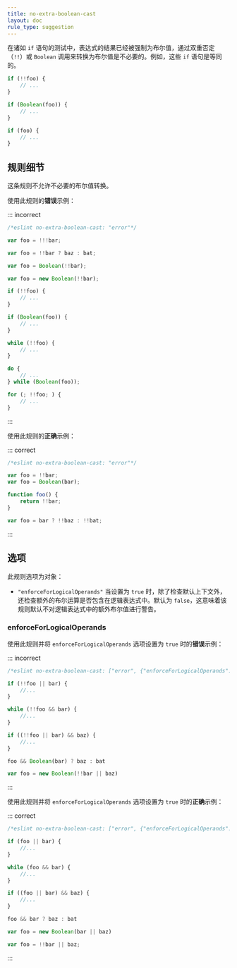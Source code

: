 ```yaml
---
title: no-extra-boolean-cast
layout: doc
rule_type: suggestion
---
```


在诸如 `if` 语句的测试中，表达式的结果已经被强制为布尔值，通过双重否定（`!!`）或 `Boolean` 调用来转换为布尔值是不必要的。例如，这些 `if` 语句是等同的。

```js
if (!!foo) {
    // ...
}

if (Boolean(foo)) {
    // ...
}

if (foo) {
    // ...
}
```

## 规则细节

这条规则不允许不必要的布尔值转换。

使用此规则的**错误**示例：

::: incorrect

```js
/*eslint no-extra-boolean-cast: "error"*/

var foo = !!!bar;

var foo = !!bar ? baz : bat;

var foo = Boolean(!!bar);

var foo = new Boolean(!!bar);

if (!!foo) {
    // ...
}

if (Boolean(foo)) {
    // ...
}

while (!!foo) {
    // ...
}

do {
    // ...
} while (Boolean(foo));

for (; !!foo; ) {
    // ...
}
```

:::

使用此规则的**正确**示例：

::: correct

```js
/*eslint no-extra-boolean-cast: "error"*/

var foo = !!bar;
var foo = Boolean(bar);

function foo() {
    return !!bar;
}

var foo = bar ? !!baz : !!bat;
```

:::

## 选项

此规则选项为对象：

* `"enforceForLogicalOperands"` 当设置为 `true` 时，除了检查默认上下文外，还检查额外的布尔运算是否包含在逻辑表达式中。默认为 `false`，这意味着该规则默认不对逻辑表达式中的额外布尔值进行警告。

### enforceForLogicalOperands

使用此规则并将 `enforceForLogicalOperands` 选项设置为 `true` 时的**错误**示例：

::: incorrect

```js
/*eslint no-extra-boolean-cast: ["error", {"enforceForLogicalOperands": true}]*/

if (!!foo || bar) {
    //...
}

while (!!foo && bar) {
    //...
}

if ((!!foo || bar) && baz) {
    //...
}

foo && Boolean(bar) ? baz : bat

var foo = new Boolean(!!bar || baz)
```

:::

使用此规则并将 `enforceForLogicalOperands` 选项设置为 `true` 时的**正确**示例：

::: correct

```js
/*eslint no-extra-boolean-cast: ["error", {"enforceForLogicalOperands": true}]*/

if (foo || bar) {
    //...
}

while (foo && bar) {
    //...
}

if ((foo || bar) && baz) {
    //...
}

foo && bar ? baz : bat

var foo = new Boolean(bar || baz)

var foo = !!bar || baz;
```

:::
